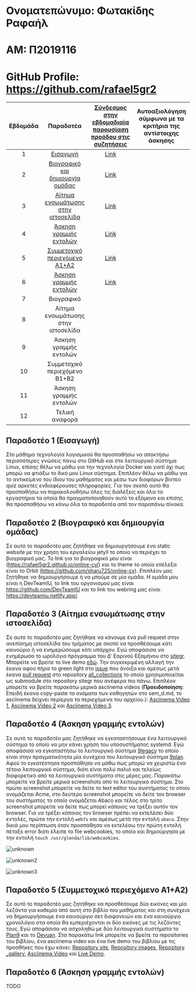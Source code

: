 # Ονοματεπώνυμο: Φωτακίδης Ραφαήλ
# ΑΜ: Π2019116
# GitHub Profile: https://github.com/rafael5gr2

| Εβδομάδα | Παραδοτέα | [Σύνδεσμος στην εβδομαδιαία παρουσίαση προόδου στις συζητήσεις](https://github.com/courses-ionio/help/discussions/categories/show-and-tell) | Αυτοαξιολόγηση σύμφωνα με τα κριτήρια της αντίστοιχης άσκησης |
| :-: | :-: | :-: | :-: |
| 1 | [Εισαγωγή](#παραδοτέο-1-εισαγωγή) | [Link](https://github.com/courses-ionio/help/discussions/116) | |
| 2 | [Βιογραφικό και δημιουργία ομάδας](#παραδοτέο-2-βιογραφικό-και-δημιουργία-ομάδας) | [Link](https://github.com/courses-ionio/help/discussions/282) | |
| 3 | [Αίτημα ενσωμάτωσης στην ιστοσελίδα](#παραδοτέο-3-αίτημα-ενσωμάτωσης-στην-ιστοσελίδα) | [Link](https://github.com/courses-ionio/help/discussions/345) | |
| 4 | [Άσκηση γραμμής εντολών](#παραδοτέο-4-άσκηση-γραμμής-εντολών) | [Link](https://github.com/courses-ionio/help/discussions/371) | |
| 5 | [Συμμετοχικό περιεχόμενο A1+A2](#παραδοτέο-5-συμμετοχικό-περιεχόμενο-a1a2) | [Link]() | |
| 6 | [Άσκηση γραμμής εντολών](#παραδοτέο-6-άσκηση-γραμμής-εντολών) | [Link]() | |
| 7 | Βιογραφικό | | |
| 8 | Αίτημα ενσωμάτωσης στην ιστοσελίδα | | |
| 9 | Άσκηση γραμμής εντολών | | |
| 10 | Συμμετοχικό περιεχόμενο B1+B2 | | |
| 11 | Άσκηση γραμμής εντολών | | |
| 12 | Τελική αναφορά | | |

## Παραδοτέο 1 (Εισαγωγή)

Στο μάθημα τεχνολογία λογισμικού θα προσπαθήσω να αποκτήσω περισσότερες γνώσεις πάνω στο GitHub και στο λειτουργικό σύστημα Linux, επίσης θέλω να μάθω για την τεχνολογία Docker και γιατί όχι πως μπορώ να φτιάξω το δικό μου Linux σύστημα. Επιπλέον θέλω να μάθω για το αντικείμενο του ίδιου του μαθήματος και μέσω των διαφόρων βίντεο quiz αρκετές ενδιαφέρουσες πληροφορίες. Για τον σκοπό αυτό θα προσπαθήσω να παρακολουθήσω όλες τις διαλέξεις και όλα τα εργαστήρια τα οποία θα πραγματοποιηθούν αυτό το εξάμηνο και επίσης θα προσπαθήσω να κάνω όλα τα παραδοτέα από τον παραπάνω πίνακα.

## Παραδοτέο 2 (Βιογραφικό και δημιουργία ομάδας)

Σε αυτό το παραδοτέο μας ζητήθηκε να δημιουργήσουμε ένα static website με την χρήση του εργαλείου jetyll το οποίο να περιέχει το βιογραφικό μας. Το link για το βιογραφικό μου είναι (https://rafael5gr2.github.io/online-cv/) και το theme το οποίο επέλεξα είναι το Orbit (https://github.com/sharu725/online-cv). Επιπλέον μας ζητήθηκε να δημιουργήσουμε ή να μπούμε σε μία ομάδα. Η ομάδα μου είναι η DevTeamIU, το link του οργανισμού μας είναι https://github.com/DevTeamIU και το link του webring μας είναι https://devteamiu.netlify.app/.

## Παραδοτέο 3 (Αίτημα ενσωμάτωσης στην ιστοσελίδα)

Σε αυτό το παραδοτέο μας ζητήθηκε να κάνουμε ένα pull request στην ανεπίσημη ιστοσελίδα του τμήματος με σκοπό να προσθέσουμε κάτι καινούριο ή να ενημερώσουμε κάτι υπάρχον. Εγώ αποφάσισα να ενημέρωσα το ωρολόγιο πρόγραμμα του Δ' Εαρινού Εξαμήνου στο [sitegr](https://github.com/ioniodi/sitegr). Μπορείτε να βρείτε το live demo [εδώ](https://rafael5gr2-sitegr.netlify.app/timetables/sem_d/). Την συγκεκριμένη αλλαγή την έκανα αφού πήρα το green light στο [issue](https://github.com/ioniodi/sitegr/issues/292) που άνοιξα και αμέσως μετά έκανα [pull request](https://github.com/ioniodi/all_collections/pull/19) στο repository [all_collections](https://github.com/ioniodi/all_collections) το οποίο χρησιμοποιείται ως submodule στο repository sitegr που ανέφερα πιο πάνω. Επιπλέον μπορείτε να βρείτε παρακάτω μερικά asciinema videos (**Προειδοποίηση:** Επειδή έκανα copy-paste τα ονόματα των καθηγητών στο sem_d.md, το asciinema δείχνει περίεργα τα περιεχόμενα του αρχείου.): [Asciinema Video 1](https://asciinema.org/a/474149), [Asciinema Video 2](https://asciinema.org/a/474158) και [Asciinema Video 3](https://asciinema.org/a/475372).

## Παραδοτέο 4 (Άσκηση γραμμής εντολών)

Σε αυτό το παραδοτέο μας ζητήθηκε να εγκαταστήσουμε ένα λειτουργικό σύστημα το οποίο να μην κάνει χρήση του υποσυστήματος systemd. Εγώ αποφάσισα να εγκαταστήσω το λειτουργικό σύστημα [9legacy](http://9legacy.org/) το οποίο είναι στην πραγματικότητα μία συνέχεια του λειτουργικό σύστημα [9plan](https://9p.io/plan9/). Αφού το εγκατέστησα προσπάθησα να μάθω πως μπορώ να χειριστώ ένα τέτοιο λειτουργικό σύστημα, διότι είναι πολύ παλιό και τελείως διαφορετικό από τα λειτουργικά συστήματα στις μέρες μας. Παρακάτω μπορείτε να βρείτε μερικά screenshots από το λειτουργικό σύστημα. Στο πρώτο screenshot μπορείτε να δείτε το text editor του συστήματος το οποίο ονομάζεται Acme, στο δεύτερο screenshot μπορείτε να δείτε τον browser του συστήματος το οποίο ονομάζεται Abaco και τέλος στο τρίτο screenshot μπορείτε να δείτε πως μπορεί κάποιος να τρέξει αυτόν τον browser. Για να τρέξει κάποιος τον browser πρέπει να εκτελέσει δύο εντολές, πρώτα την εντολή ``webfs`` και αμέσως μετά την εντολή ``abaco``. Στην δικιά μου περίπτωση όταν προσπάθησα να εκτελέσω την πρώτη εντολή πέταξε error διότι έλειπε το file webcookies, το οποίο και δημιούργησα με την εντολή ``touch /usr/glenda/lib/webcookies``.

![unknown](https://user-images.githubusercontent.com/58133603/158073313-b5da483c-ce79-4c99-a22a-65b208f95ac8.png)

![unknown2](https://user-images.githubusercontent.com/58133603/158073322-7977b4d8-c570-4d98-ac21-475b7ed241ab.png)

![unknown3](https://user-images.githubusercontent.com/58133603/158073329-faa0f695-2116-4cb3-b57c-19ff41907e93.png)

## Παραδοτέο 5 (Συμμετοχικό περιεχόμενο A1+A2)

Σε αυτό το παραδοτέο μας ζητήθηκε να προσθέσουμε δύο εικόνες και μία λεζάντα για καθεμία από αυτή στο βιβλίο του μαθήματος και στη συνέχεια να δημιουργήσουμε ένα καινούργιο σετ διαφανειών και ένα καινούργιο χρονολόγιο στα οποία θα εμπεριέχονται οι δύο εικόνες με τις λεζάντες τους. Εγώ αποφάσισα να ασχοληθώ με δύο λειτουργικά συστήματα το [Plan9](https://9p.io/plan9/) και το [Devuan](https://www.devuan.org/). Στα παρακάτω link μπορείτε να βρείτε τα repositories του βιβλίου, ένα asciinema video και ένα live demo του βιβλίου με τις προσθήκες που έχω κάνει: [Repository site](https://github.com/rafael5gr2/site/tree/2019116), [Repository images](https://github.com/rafael5gr2/images/tree/2019116), [Repository _gallery](https://github.com/rafael5gr2/_gallery/tree/2019116), [Asciinema Video](https://asciinema.org/a/479763) και [Live Demo](https://rafael5gr2-site.netlify.app/).

## Παραδοτέο 6 (Άσκηση γραμμής εντολών)

TODO
